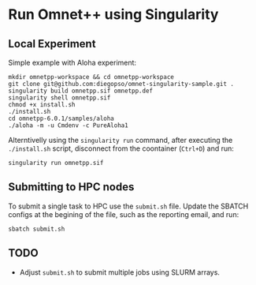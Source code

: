 # Run Omnet++ using Singularity

## Local Experiment

Simple example with Aloha experiment:

```
mkdir omnetpp-workspace && cd omnetpp-workspace
git clone git@github.com:diegopso/omnet-singularity-sample.git .
singularity build omnetpp.sif omnetpp.def
singularity shell omnetpp.sif
chmod +x install.sh
./install.sh
cd omnetpp-6.0.1/samples/aloha
./aloha -m -u Cmdenv -c PureAloha1
```

Alterntivelly using the `singularity run` command, after executing the `./install.sh` script, disconnect from the coontainer (`Ctrl+D`) and run:

```
singularity run omnetpp.sif
```

## Submitting to HPC nodes

To submit a single task to HPC use the `submit.sh` file. Update the SBATCH configs at the begining of the file, such as the reporting email, and run:

```
sbatch submit.sh
```

## TODO

- Adjust `submit.sh` to submit multiple jobs using SLURM arrays.
